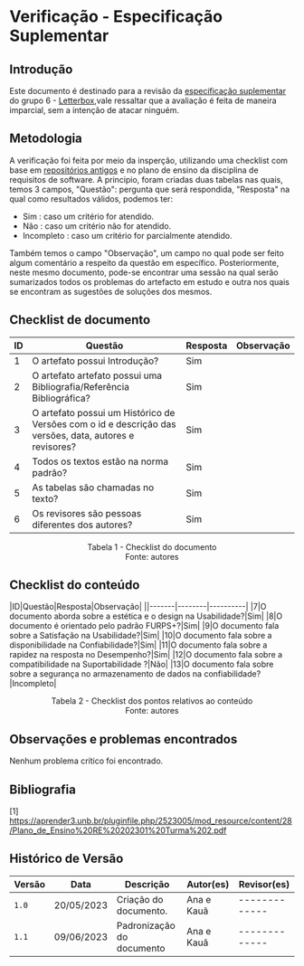 # Verificação - Especificação Suplementar

## Introdução
Este documento é destinado para a revisão da [especificação suplementar](https://github.com/Requisitos-de-Software/2023.1-Letterboxd/blob/master/docs/Modelagem/espSuplementar.md) do grupo 6 - [Letterbox](https://github.com/Requisitos-de-Software/2023.1-Letterboxd),vale ressaltar que a avaliação é feita de maneira imparcial, sem a intenção de atacar ninguém.

## Metodologia

A verificação foi feita por meio da insperção, utilizando uma checklist com base em [repositórios antigos](https://github.com/Requisitos-de-Software) e no plano de ensino da disciplina de requisitos de software. A principio, foram criadas duas tabelas nas quais, temos 3 campos, "Questão": pergunta que será respondida, "Resposta" na qual como resultados válidos, podemos ter: 

- Sim : caso um critério for atendido.
- Não : caso um critério não for atendido.
- Incompleto : caso um critério for parcialmente atendido.

Também temos o campo "Observação", um campo no qual pode ser feito algum comentário a respeito da questão em específico. Posteriormente, neste mesmo documento, pode-se encontrar uma sessão na qual serão sumarizados todos os problemas do artefacto em estudo e outra nos quais se encontram as sugestões de soluções dos mesmos.

## Checklist de documento
|ID|Questão|Resposta|Observação|
|--|-------|--------|----------|
|1|O artefato possui Introdução?                                                                                |    Sim  |          |
|2|O artefato artefato possui uma Bibliografia/Referência Bibliográfica?                                        |    Sim  |          |
|3|O artefato possui um Histórico de Versões com o id e descrição das versões, data, autores e revisores?       |    Sim  |          |
|4|Todos os textos estão na norma padrão?                                                                       |    Sim  |          |
|5|As tabelas são chamadas no texto?                                                                            |    Sim  |          |
|6|Os revisores são pessoas diferentes dos autores?                                                             |    Sim  |          |

<p align="center"> Tabela 1 - Checklist do documento <br> Fonte: autores </p>

## Checklist do conteúdo
|ID|Questão|Resposta|Observação|
||-------|--------|----------|
|7|O documento aborda sobre a estética e o design na Usabilidade?|Sim|
|8|O documento é orientado pelo padrão FURPS+?|Sim|
|9|O documento fala sobre a Satisfação na Usabilidade?|Sim|
|10|O documento fala sobre a disponibilidade na Confiabilidade?|Sim|
|11|O documento fala sobre a rapidez na resposta no Desempenho?|Sim|
|12|O documento fala sobre a compatibilidade na Suportabilidade ?|Não|
|13|O documento fala sobre sobre a segurança no armazenamento de dados na confiabilidade?|Incompleto|

<p align="center"> Tabela 2 - Checklist dos pontos relativos ao conteúdo <br> Fonte: autores </p>

## Observações e problemas encontrados

Nenhum problema crítico foi encontrado.

## Bibliografia
[1] https://aprender3.unb.br/pluginfile.php/2523005/mod_resource/content/28/Plano_de_Ensino%20RE%20202301%20Turma%202.pdf 

## Histórico de Versão

| Versão | Data          | Descrição                          | Autor(es)     |  Revisor(es)  |
| ------ | ------------- | ---------------------------------- | ------------- | ------------- |
| `1.0`  | 20/05/2023    | Criação do documento.              |  Ana e Kauã   | ------------- |
| `1.1`  | 09/06/2023    | Padronização do documento          |  Ana e Kauã   | ------------- |
